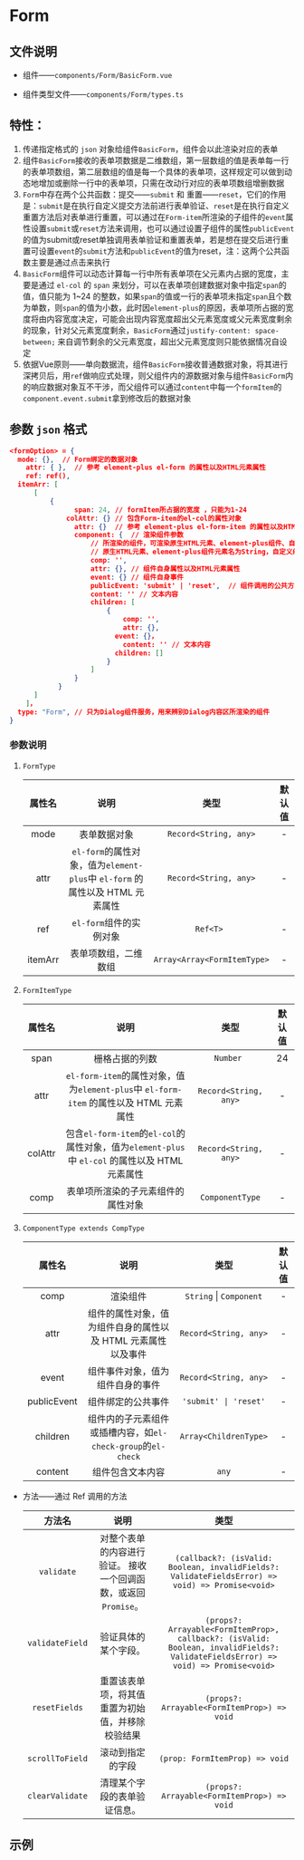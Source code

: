 # Form

## 文件说明

- 组件——`components/Form/BasicForm.vue`

- 组件类型文件——`components/Form/types.ts`

## 特性：

  1. 传递指定格式的 `json` 对象给组件`BasicForm`，组件会以此渲染对应的表单
  2. 组件`BasicForm`接收的表单项数据是二维数组，第一层数组的值是表单每一行的表单项数组，第二层数组的值是每一个具体的表单项，这样规定可以做到动态地增加或删除一行中的表单项，只需在改动行对应的表单项数组增删数据
  3. `Form`中存在两个公共函数：提交——`submit` 和 重置——`reset`，它们的作用是：`submit`是在执行自定义提交方法前进行表单验证、`reset`是在执行自定义重置方法后对表单进行重置，可以通过在`Form-item`所渲染的子组件的`event`属性设置`submit`或`reset`方法来调用，也可以通过设置子组件的属性`publicEvent`的值为submit或reset单独调用表单验证和重置表单，若是想在提交后进行重置可设置`event`的`submit`方法和`publicEvent`的值为reset，注：这两个公共函数主要是通过点击来执行
  4. `BasicForm`组件可以动态计算每一行中所有表单项在父元素内占据的宽度，主要是通过 `el-col` 的 `span` 来划分，可以在表单项创建数据对象中指定`span`的值，值只能为 1~24 的整数，如果`span`的值或一行的表单项未指定`span`且个数为单数，则`span`的值为小数，此时因`element-plus`的原因，表单项所占据的宽度将由内容宽度决定，可能会出现内容宽度超出父元素宽度或父元素宽度剩余的现象，针对父元素宽度剩余，`BasicForm`通过`justify-content: space-between;` 来自调节剩余的父元素宽度，超出父元素宽度则只能依据情况自设定
  5. 依据Vue原则——单向数据流，组件`BasicForm`接收普通数据对象，将其进行深拷贝后，用`ref`做响应式处理，则父组件内的源数据对象与组件`BasicForm`内的响应数据对象互不干涉，而父组件可以通过`content`中每一个`formItem`的`component.event.submit`拿到修改后的数据对象

## 参数 `json` 格式

  ```json
  <formOption> = {
  	mode: {},  // Form绑定的数据对象
      attr: { },  // 参考 element-plus el-form 的属性以及HTML元素属性
      ref: ref(),
  	itemArr: [
      	[
      		{
                  span: 24,	// formItem所占据的宽度 ，只能为1-24
      			colAttr: {} // 包含Form-item的el-col的属性对象
                  attr: {}  // 参考 element-plus el-form-item 的属性以及HTML元素属性
                  component: {  // 渲染组件参数
                      // 所渲染的组件，可渲染原生HTML元素、element-plus组件、自定义组件，所填值皆为元素名
                      // 原生HTML元素、element-plus组件元素名为String，自定义组件为 组件
                      comp: '',
                      attr: {}, // 组件自身属性以及HTML元素属性
                      event: {} // 组件自身事件
                      publicEvent: 'submit' | 'reset',  // 组件调用的公共方法
                      content: '' // 文本内容
                      children: [
                          {
                              comp: '',
                              attr: {},
  							event: {}，
                              content: '' // 文本内容
  							children: []
                          }
                      ]
                  }
              }
      	]
      ]，
  	type: "Form", // 只为Dialog组件服务，用来辨别Dialog内容区所渲染的组件
  }
  ```

###  参数说明

  1. `FormType`

     | 属性名  |                             说明                             |            类型            | 默认值 |
     | :-----: | :----------------------------------------------------------: | :------------------------: | :----: |
     |  mode   |                         表单数据对象                         |    `Record<String, any>`     |   -    |
     |  attr   | `el-form`的属性对象，值为`element-plus`中 `el-form` 的属性以及 HTML 元素属性 |    `Record<String, any>`    |   -    |
     |   ref   |                   `el-form`组件的实例对象                    |           `Ref<T> `          |   -    |
     | itemArr |                     表单项数组，二维数组                     | `Array<Array<FormItemType>` |   -    |

  2. `FormItemType`

     | 属性名  |                             说明                             |        类型         | 默认值 |
     | :-----: | :----------------------------------------------------------: | :-----------------: | :----: |
     |  span   |                        栅格占据的列数                        |       `Number `       |   24   |
     |  attr   | `el-form-item`的属性对象，值为`element-plus`中 `el-form-item` 的属性以及 HTML 元素属性 | `Record<String, any>` |   -    |
     | colAttr | 包含`el-form-item`的`el-col`的属性对象，值为`element-plus`中 `el-col` 的属性以及 HTML 元素属性 |`Record<String, any>` |   -    |
     |  comp   |              表单项所渲染的子元素组件的属性对象              |    `ComponentType`    |   -    |

  3. `ComponentType extends CompType` 

     |   属性名    |                             说明                             |        类型         | 默认值 |
     | :---------: | :----------------------------------------------------------: | :-----------------: | :----: |
     |    comp     |                           渲染组件                           | `String` \| `Component` |   -    |
     |    attr     | 组件的属性对象，值为组件自身的属性以及 HTML 元素属性以及事件 | `Record<String, any>` |   -    |
     |    event    |               组件事件对象，值为组件自身的事件               | `Record<String, any>` |   -    |
     | publicEvent |                      组件绑定的公共事件                      | `'submit' \| 'reset'` |   -    |
     |  children   | 组件内的子元素组件或插槽内容，如`el-check-group`的`el-check` | `Array<ChildrenType>` |   -    |
     |   content   |                       组件包含文本内容                       |         `any`         |   -    |

- 方法——通过 Ref 调用的方法

  |     方法名      |                             说明                             |                             类型                             |
  | :-------------: | :----------------------------------------------------------: | :----------------------------------------------------------: |
  |   `validate`    | 对整个表单的内容进行验证。 接收一个回调函数，或返回 `Promise`。 | `(callback?: (isValid: Boolean, invalidFields?: ValidateFieldsError) => void) => Promise<void>` |
  | `validateField` |                     验证具体的某个字段。                     | `(props?: Arrayable<FormItemProp>, callback?: (isValid: Boolean, invalidFields?: ValidateFieldsError) => void) => Promise<void>` |
  |  `resetFields`  |       重置该表单项，将其值重置为初始值，并移除校验结果       |         `(props?: Arrayable<FormItemProp>) => void`          |
  | `scrollToField` |                       滚动到指定的字段                       |                `(prop: FormItemProp) => void`                |
  | `clearValidate` |                 清理某个字段的表单验证信息。                 |         `(props?: Arrayable<FormItemProp>) => void`          |

## 示例

<xw-demo
    demo-height="500px"
    source-code="element-plus:::form/formDemo"
/>
